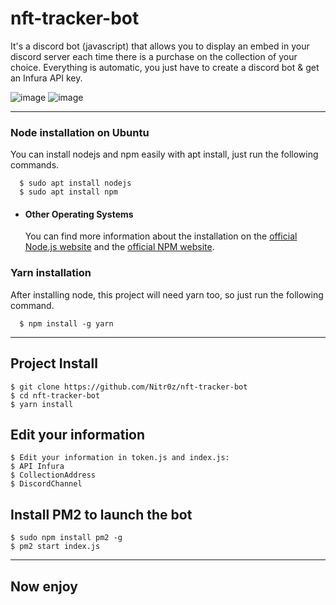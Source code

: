 # nft-tracker-bot
It's a discord bot (javascript) that allows you to display an embed in your discord server each time there is a purchase on the collection of your choice. Everything is automatic, you just have to create a discord bot &amp; get an Infura API key.

 ![image](https://media.discordapp.net/attachments/854840063988203570/1023187640117362738/sale1.png)
 ![image](https://user-images.githubusercontent.com/48621976/192094640-23101e13-eb86-4a1c-bfca-7a9584ab6e00.png)
 
 ---

### Node installation on Ubuntu

  You can install nodejs and npm easily with apt install, just run the following commands.

      $ sudo apt install nodejs
      $ sudo apt install npm

- #### Other Operating Systems
  You can find more information about the installation on the [official Node.js website](https://nodejs.org/) and the [official NPM website](https://npmjs.org/).


### Yarn installation
  After installing node, this project will need yarn too, so just run the following command.

      $ npm install -g yarn

---

## Project Install

    $ git clone https://github.com/Nitr0z/nft-tracker-bot
    $ cd nft-tracker-bot
    $ yarn install
    
    
## Edit your information

    $ Edit your information in token.js and index.js:
    $ API Infura
    $ CollectionAddress
    $ DiscordChannel


## Install PM2 to launch the bot

    $ sudo npm install pm2 -g
    $ pm2 start index.js
    
    
 ---
 
 ## Now enjoy
 

 
 
